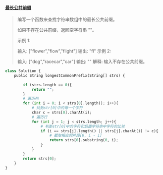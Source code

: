 #### [最长公共前缀](https://leetcode-cn.com/problems/longest-common-prefix/)

> 编写一个函数来查找字符串数组中的最长公共前缀。
>
> 如果不存在公共前缀，返回空字符串 ""。
>
> 示例 1:
>
> 输入: ["flower","flow","flight"]
> 输出: "fl"
> 示例 2:
>
> 输入: ["dog","racecar","car"]
> 输出: ""
> 解释: 输入不存在公共前缀。
>



```python
class Solution {
    public String longestCommonPrefix(String[] strs) {
        
        if (strs.length == 0){
            return "";
        }
      	# 遍历列
        for (int i = 0; i < strs[0].length(); i++){
          	# 找到str[0]中的每一个字符
            char c = strs[0].charAt(i);
          	# 遍历行
            for (int j = 1; j < strs.length; j++){
              	# 判断str[0]中的字符和后面字符串中字符的比较
                if (i == strs[j].length() || strs[j].charAt(i) != c){
                  	# 截取相应的片段[0, i - 1]
                    return strs[0].substring(0, i);
                }
            }
        }
        return strs[0];
    }
}
```

